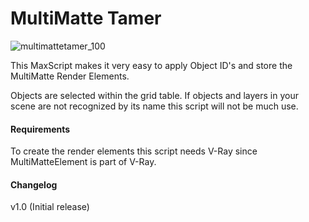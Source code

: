 # MultiMatte Tamer

![multimattetamer_100](https://user-images.githubusercontent.com/59408512/230003487-4078d82c-b12f-4b6b-bf16-43bc137c4145.png)

This MaxScript makes it very easy to apply Object ID's and store the MultiMatte Render Elements.

Objects are selected within the grid table. If objects and layers in your scene are not recognized by its name this script will not be much use.

#### Requirements

To create the render elements this script needs V-Ray since MultiMatteElement is part of V-Ray.

#### Changelog

v1.0 (Initial release)
